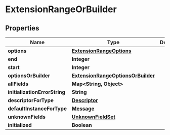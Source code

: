 # ExtensionRangeOrBuilder

## Properties
Name | Type | Description | Notes
------------ | ------------- | ------------- | -------------
**options** | [**ExtensionRangeOptions**](ExtensionRangeOptions.md) |  |  [optional]
**end** | **Integer** |  |  [optional]
**start** | **Integer** |  |  [optional]
**optionsOrBuilder** | [**ExtensionRangeOptionsOrBuilder**](ExtensionRangeOptionsOrBuilder.md) |  |  [optional]
**allFields** | **Map&lt;String, Object&gt;** |  |  [optional]
**initializationErrorString** | **String** |  |  [optional]
**descriptorForType** | [**Descriptor**](Descriptor.md) |  |  [optional]
**defaultInstanceForType** | [**Message**](Message.md) |  |  [optional]
**unknownFields** | [**UnknownFieldSet**](UnknownFieldSet.md) |  |  [optional]
**initialized** | **Boolean** |  |  [optional]
